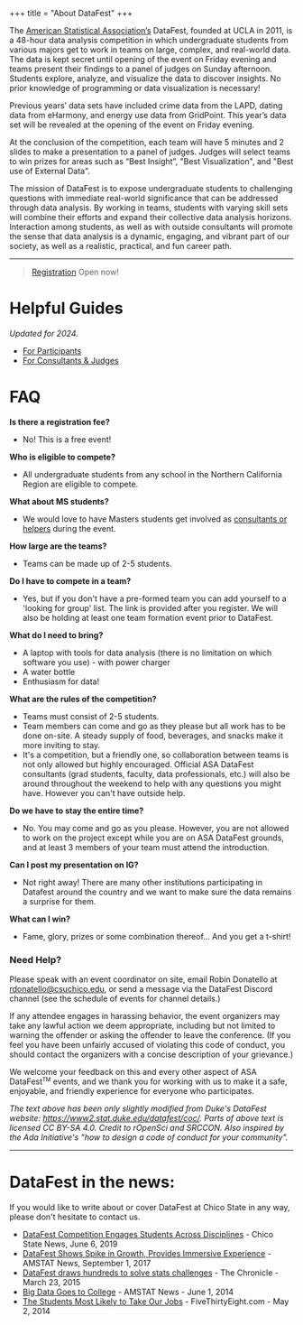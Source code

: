 +++
title = "About DataFest"
+++

The [American Statistical Association’s](https://ww2.amstat.org/education/datafest/) DataFest, founded at UCLA in 2011, is a 48-hour data analysis competition in which undergraduate students from various majors get to work in teams on large, complex, and real-world data. The data is kept secret until opening of the event on Friday evening and teams present their findings to a panel of judges on Sunday afternoon. Students explore, analyze, and visualize the data to discover insights. No prior knowledge of programming or data visualization is necessary! 

Previous years’ data sets have included crime data from the LAPD, dating data from eHarmony, and energy use data from GridPoint. This year’s data set will be revealed at the opening of the event on Friday evening. 

At the conclusion of the competition, each team will have 5 minutes and 2 slides to make a presentation to a panel of judges. Judges will select teams to win prizes for areas such as “Best Insight”, "Best Visualization", and "Best use of External Data". 

The mission of DataFest is to expose undergraduate students to challenging questions with immediate real-world significance that can be addressed through data analysis. By working in teams, students with varying skill sets will combine their efforts and expand their collective data analysis horizons. Interaction among students, as well as with outside consultants will promote the sense that data analysis is a dynamic, engaging, and vibrant part of our society, as well as a realistic, practical, and fun career path.

----

<!----
# Who is at ASA DataFest @ Sacramento State 2024? 

- 30 participants
- 8 consultants
- 4 organizers
- 3 judges
---->

> [Registration](https://norcaldatafest.netlify.app/register/) Open now!


# Helpful Guides
_Updated for 2024._

* [For Participants](/info_guide_chico) 
* [For Consultants & Judges](/consulting_judging_info)


# FAQ

**Is there a registration fee?**

* No! This is a free event!

**Who is eligible to compete?**

* All undergraduate students from any school in the Northern California Region are eligible to compete.

**What about MS students?**

* We would love to have Masters students get involved as [consultants or helpers](https://norcaldatafest.netlify.app/register/) during the event.

**How large are the teams?**

* Teams can be made up of 2-5 students.

**Do I have to compete in a team?**

* Yes, but if you don't have a pre-formed team you can add yourself to a 'looking for group' list. The link is provided after you register. We will also be holding at least one team formation event prior to DataFest. 

**What do I need to bring?**

* A laptop with tools for data analysis (there is no limitation on which software you use) - with power charger
* A water bottle
* Enthusiasm for data! 

**What are the rules of the competition?**

* Teams must consist of 2-5 students. 
* Team members can come and go as they please but all work has to be done on-site. A steady supply of food, beverages, and snacks make it more inviting to stay.  
* It's a competition, but a friendly one, so collaboration between teams is not only allowed but highly encouraged. Official ASA DataFest consultants (grad students, faculty, data professionals, etc.) will also be around throughout the weekend to help with any questions you might have. However you can't have outside help.   

**Do we have to stay the entire time?**

* No. You may come and go as you please. However, you are not allowed to work on the project except while you are on ASA DataFest grounds, and at least 3 members of your team must attend the introduction.

**Can I post my presentation on IG?**
* Not right away! There are many other institutions participating in Datafest around the country and we want to make sure the data remains a surprise for them.

**What can I win?**

* Fame, glory, prizes or some combination thereof... And you get a t-shirt!

### Need Help?

Please speak with an event coordinator on site, email Robin Donatello at rdonatello@csuchico.edu, or send a message via the DataFest Discord channel (see the schedule of events for channel details.)

If any attendee engages in harassing behavior, the event organizers may take any lawful action we deem appropriate, including but not limited to warning the offender or asking the offender to leave the conference. (If you feel you have been unfairly accused of violating this code of conduct, you should contact the organizers with a concise description of your grievance.)

We welcome your feedback on this and every other aspect of ASA DataFest<small><sup>TM</sup></small> events, and we thank you for working with us to make it a safe, enjoyable, and friendly experience for everyone who participates.

_The text above has been only slightly modified from Duke's DataFest website: https://www2.stat.duke.edu/datafest/coc/. Parts of above text is licensed CC BY-SA 4.0. Credit to rOpenSci and SRCCON. Also inspired by the Ada Initiative's "how to design a code of conduct for your community"._


---

# DataFest in the news: 

If you would like to write about or cover DataFest at Chico State in any way, please don't hesitate to contact us.

* [DataFest Competition Engages Students Across Disciplines](https://www.csuchico.edu/cob/news/datafest.shtml) - Chico State News, June 6, 2019
* [DataFest Shows Spike in Growth, Provides Immersive Experience](http://magazine.amstat.org/blog/2017/09/01/datafest-2/) - AMSTAT News, September 1, 2017
* [DataFest draws hundreds to solve stats challenges](http://www.dukechronicle.com/article/2015/03/datafest-draws-hundreds-solve-stats-challenges) - The Chronicle - March 23, 2015
* [Big Data Goes to College](http://magazine.amstat.org/blog/2014/06/01/datafest/) - AMSTAT News - June 1, 2014
* [The Students Most Likely to Take Our Jobs](http://fivethirtyeight.com/datalab/the-students-most-likely-to-take-our-jobs/) - FiveThirtyEight.com - May 2, 2014


